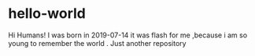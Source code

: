 # hello-world
Hi Humans! 
I was born in 2019-07-14
it was flash for me ,because i am so young to remember the world .
Just another repository
